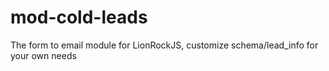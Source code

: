 # mod-cold-leads
The form to email module for LionRockJS, 
customize schema/lead_info for your own needs
